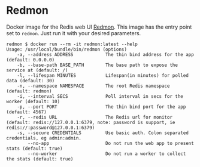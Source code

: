 # Redmon

Docker image for the Redis web UI [Redmon](https://github.com/steelThread/redmon).
This image has the entry point set to `redmon`.  Just run it with your desired
parameters.  

```
redmon $ docker run --rm -it redmon:latest --help
Usage: /usr/local/bundle/bin/redmon (options)
    -a, --address ADDRESS            The thin bind address for the app (default: 0.0.0.0)
    -b, --base-path BASE_PATH        The base path to expose the service at (default: /)
    -l, --lifespan MINUTES           Lifespan(in minutes) for polled data (default: 30)
    -n, --namespace NAMESPACE        The root Redis namespace (default: redmon)
    -i, --interval SECS              Poll interval in secs for the worker (default: 10)
    -p, --port PORT                  The thin bind port for the app (default: 4567)
    -r, --redis URL                  The Redis url for monitor (default: redis://127.0.0.1:6379, note: password is support, ie redis://:password@127.0.0.1:6379)
    -s, --secure CREDENTIALS         Use basic auth. Colon separated credentials, eg admin:admin.
        --no-app                     Do not run the web app to present stats (default: true)
        --no-worker                  Do not run a worker to collect the stats (default: true)
```

